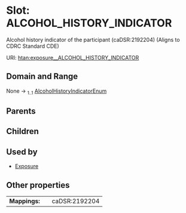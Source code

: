 
# Slot: ALCOHOL_HISTORY_INDICATOR

Alcohol history indicator of the participant (caDSR:2192204) (Aligns to CDRC Standard CDE)

URI: [htan:exposure__ALCOHOL_HISTORY_INDICATOR](https://w3id.org/htan/exposure__ALCOHOL_HISTORY_INDICATOR)


## Domain and Range

None &#8594;  <sub>1..1</sub> [AlcoholHistoryIndicatorEnum](AlcoholHistoryIndicatorEnum.md)

## Parents


## Children


## Used by

 * [Exposure](Exposure.md)

## Other properties

|  |  |  |
| --- | --- | --- |
| **Mappings:** | | caDSR:2192204 |